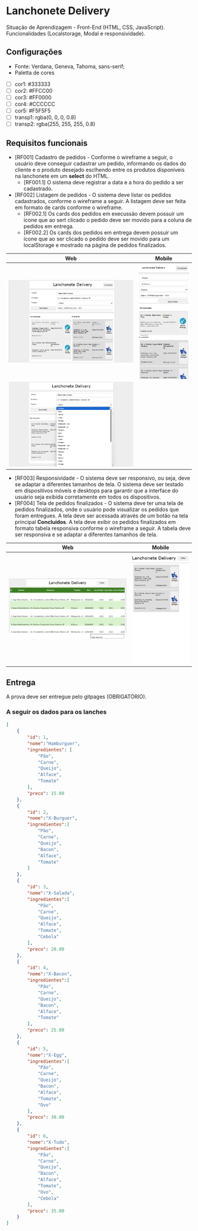 # Lanchonete Delivery
Situação de Aprendizagem - Front-End (HTML, CSS, JavaScript). Funcionalidades (Localstorage, Modal e responsividade).

## Configurações
- Fonte: Verdana, Geneva, Tahoma, sans-serif;
- Paletta de cores

- [ ] cor1: #333333
- [ ] cor2: #FFCC00
- [ ] cor3: #FF0000
- [ ] cor4: #CCCCCC
- [ ] cor5: #F5F5F5
- [ ] transp1: rgba(0, 0, 0, 0.8)
- [ ] transp2: rgba(255, 255, 255, 0.8)

## Requisitos funcionais
- [RF001] Cadastro de pedidos - Conforme o wireframe a seguir, o usuário deve conseguir cadastrar um pedido, informando os dados do cliente e o produto desejado esclhendo entre os produtos disponíveis na lanchonete em um **select** do HTML.
    - [RF001.1] O sistema deve registrar a data e a hora do pedido a ser cadastrado.
- [RF002] Listagem de pedidos - O sistema deve listar os pedidos cadastrados, conforme o wireframe a seguir. A listagem deve ser feita em formato de cards conforme o wireframe.
    - [RF002.1] Os cards dos pedidos em execussão devem possuir um ícone que ao sert clicado o pedido deve ser movido para a coluna de pedidos em entrega.
    - [RF002.2] Os cards dos pedidos em entrega devem possuir um ícone que ao ser clicado o pedido deve ser movido para um localStorage e mostrado na página de pedidos finalizados.

|Web|Mobile|
|-|-|
|![Wireframe Web](./assets/wireframe0.png)|![Wireframe Mobile](./assets/wireframe1.png)|
|![Wireframe Web2](./assets/wireframe2.png)||
- [RF003] Responsividade - O sistema deve ser responsivo, ou seja, deve se adaptar a diferentes tamanhos de tela. O sistema deve ser testado em dispositivos móveis e desktops para garantir que a interface do usuário seja exibida corretamente em todos os dispositivos.
- [RF004] Tela de pedidos finalizados - O sistema deve ter uma tela de pedidos finalizados, onde o usuário pode visualizar os pedidos que foram entregues. A tela deve ser acessada através de um botão na tela principal **Concluídos**. A tela deve exibir os pedidos finalizados em formato tabela responsiva conforme o wireframe a seguir. A tabela deve ser responsiva e se adaptar a diferentes tamanhos de tela.

|Web|Mobile|
|-|-|
|![Wireframe Web3](./assets/wireframe3.png)|![Wireframe Mobile2](./assets/wireframe4.png)|

## Entrega
A prova deve ser entregue pelo gitpages (OBRIGATÓRIO).

### A seguir os dados para os lanches

```json
[
    {
        "id": 1,
        "nome":"Hamburguer",
        "ingredientes": [
            "Pão",
            "Carne",
            "Queijo",
            "Alface",
            "Tomate"
        ],
        "preco": 15.00
    },
    {
        "id": 2,
        "nome":"X-Burguer",
        "ingredientes":[
            "Pão",
            "Carne",
            "Queijo",
            "Bacon",
            "Alface",
            "Tomate"
        ]
    },
    {
        "id": 3,
        "nome":"X-Salada",
        "ingredientes":[
            "Pão",
            "Carne",
            "Queijo",
            "Alface",
            "Tomate",
            "Cebola"
        ],
        "preco": 20.00
    },
    {
        "id": 4,
        "nome":"X-Bacon",
        "ingredientes":[
            "Pão",
            "Carne",
            "Queijo",
            "Bacon",
            "Alface",
            "Tomate"
        ],
        "preco": 25.00
    },
    {
        "id": 5,
        "nome":"X-Egg",
        "ingredientes":[
            "Pão",
            "Carne",
            "Queijo",
            "Bacon",
            "Alface",
            "Tomate",
            "Ovo"
        ],
        "preco": 30.00
    },
    {
        "id": 6,
        "nome":"X-Tudo",
        "ingredientes":[
            "Pão",
            "Carne",
            "Queijo",
            "Bacon",
            "Alface",
            "Tomate",
            "Ovo",
            "Cebola"
        ],
        "preco": 35.00
    }
]
```